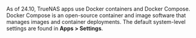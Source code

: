 &NewLine;

As of 24.10, TrueNAS apps use Docker containers and Docker Compose.
Docker Compose is an open-source container and image software that manages images and container deployments.
The default system-level settings are found in **Apps > Settings**.